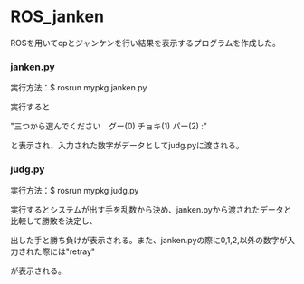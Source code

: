 # ROS_janken
ROSを用いてcpとジャンケンを行い結果を表示するプログラムを作成した。

### janken.py

実行方法：$ rosrun mypkg janken.py

実行すると

"三つから選んでください　グー(0) チョキ(1) パー(2) :"

と表示され、入力された数字がデータとしてjudg.pyに渡される。

### judg.py

実行方法：$ rosrun mypkg judg.py

実行するとシステムが出す手を乱数から決め、janken.pyから渡されたデータと比較して勝敗を決定し、

出した手と勝ち負けが表示される。また、janken.pyの際に0,1,2,以外の数字が入力された際には"retray"

が表示される。
